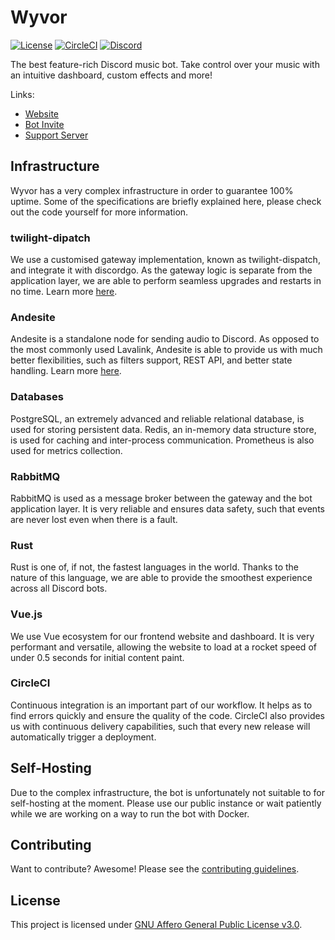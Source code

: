 # Wyvor

[![License](https://img.shields.io/github/license/chamburr/wyvor.svg)](LICENSE)
[![CircleCI](https://circleci.com/gh/chamburr/wyvor.svg?style=shield)](https://circleci.com/gh/chamburr/wyvor)
[![Discord](https://discordapp.com/api/guilds/635412327134658571/embed.png)](https://wyvor.xyz/support)

The best feature-rich Discord music bot. Take control over your music with an intuitive dashboard,
custom effects and more!

Links:

-   [Website](https://wyvor.xyz)
-   [Bot Invite](https://wyvor.xyz/invite)
-   [Support Server](https://wyvor.xyz/support)

## Infrastructure

Wyvor has a very complex infrastructure in order to guarantee 100% uptime. Some of the
specifications are briefly explained here, please check out the code yourself for more information.

### twilight-dipatch

We use a customised gateway implementation, known as twilight-dispatch, and integrate it with
discordgo. As the gateway logic is separate from the application layer, we are able to perform
seamless upgrades and restarts in no time. Learn more
[here](https://github.com/chamburr/twilight-dispatch).

### Andesite

Andesite is a standalone node for sending audio to Discord. As opposed to the most commonly used
Lavalink, Andesite is able to provide us with much better flexibilities, such as filters support,
REST API, and better state handling. Learn more [here](https://github.com/natanbc/andesite).

### Databases

PostgreSQL, an extremely advanced and reliable relational database, is used for storing persistent
data. Redis, an in-memory data structure store, is used for caching and inter-process communication.
Prometheus is also used for metrics collection.

### RabbitMQ

RabbitMQ is used as a message broker between the gateway and the bot application layer. It is very
reliable and ensures data safety, such that events are never lost even when there is a fault.

### Rust

Rust is one of, if not, the fastest languages in the world. Thanks to the nature of this language,
we are able to provide the smoothest experience across all Discord bots.

### Vue.js

We use Vue ecosystem for our frontend website and dashboard. It is very performant and versatile,
allowing the website to load at a rocket speed of under 0.5 seconds for initial content paint.

### CircleCI

Continuous integration is an important part of our workflow. It helps as to find errors quickly and
ensure the quality of the code. CircleCI also provides us with continuous delivery capabilities,
such that every new release will automatically trigger a deployment.

## Self-Hosting

Due to the complex infrastructure, the bot is unfortunately not suitable to for self-hosting at the
moment. Please use our public instance or wait patiently while we are working on a way to run the
bot with Docker.

## Contributing

Want to contribute? Awesome! Please see the [contributing guidelines](CONTRIBUTING.md).

## License

This project is licensed under [GNU Affero General Public License v3.0](LICENSE).
